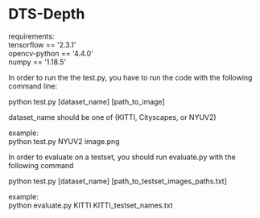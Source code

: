 # DTS-Depth
requirements:<br/>
tensorflow == '2.3.1'<br/>
opencv-python == '4.4.0'<br/>
numpy == '1.18.5'<br/>

In order to run the the test.py, you have to run the code with the following command line:<br/>

python test.py [dataset_name] [path_to_image]<br/>

dataset_name should be one of (KITTI, Cityscapes, or NYUV2)<br/>

example:<br/>
python test.py NYUV2 image.png<br/>

In order to evaluate on a testset, you should run evaluate.py with the following command<br/>

python test.py [dataset_name] [path_to_testset_images_paths.txt]<br/>

example:<br/>
python evaluate.py KITTI KITTI_testset_names.txt<br/>
